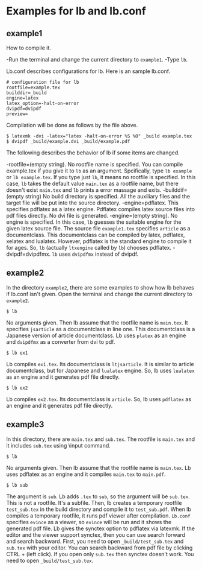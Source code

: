 # Examples for lb and lb.conf

## example1

How to compile it.

-Run the terminal and change the current directory to `example1`.
-Type `lb`.

Lb.conf describes configurations for lb.
Here is an sample lb.conf.

    # configuration file for lb
    rootfile=example.tex
    builddir=_build
    engine=latex
    latex_option=-halt-on-error
    dvipdf=dvipdf
    preview=

Compilation will be done as follows by the file above.

    $ latexmk -dvi -latex="latex -halt-on-error %S %O" _build example.tex
    $ dvipdf _build/example.dvi _build/example.pdf

The following describes the behavior of lb if some items are changed.

-rootfile=(empty string).
No rootfile name is specified.
You can compile example.tex if you give it to `lb` as an argument.
Spcifically, type `lb example` or `lb example.tex`.
If you type just `lb`, it means no rootfile is specified.
In this case, `lb` takes the default value `main.tex` as a rootfile name, but there doesn't exist `main.tex` and `lb` prints a error massage and exits.
-builddif=(empty string)
No build directory is specified.
All the auxiliary files and the target file will be put into the source directory.
-engine=pdflatex.
This specifies pdflatex as a latex engine.
Pdflatex compiles latex source files into pdf files directly.
No dvi file is generated.
-engine=(empty string).
No engine is specified.
In this case, `lb` guesses the suitable engine for the given latex source file.
The source file `example1.tex` specifies `article` as a documentclass.
This documentclass can be compiled by latex, pdflatex, xelatex and lualatex.
However, pdflatex is the standard engine to compile it for ages.
So, `lb` (actually `ltxengine` called by `lb`) chooses pdflatex.
-dvipdf=dvipdfmx.
`lb` uses `dvipdfmx` instead of dvipdf.

## example2

In the directory `example2`, there are some examples to show how lb behaves if lb.conf isn't given.
Open the terminal and change the current directory to `example2`.

    $ lb

No arguments given.
Then lb assume that the rootfile name is `main.tex`.
It specifies `jsarticle` as a documentclass in line one.
This documentclass is a Japanese version of article documentclass.
Lb uses `platex` as an engine and `dvipdfmx` as a converter from dvi to pdf.

    $ lb ex1

Lb compiles `ex1.tex`.
Its documentclass is `ltjsarticle`.
It is similar to article documentclass, but for Japanese and `lualatex` engine.
So, lb uses `lualatex` as an engine and it generates pdf file directly.

    $ lb ex2

Lb compiles `ex2.tex`.
Its documentclass is `article`.
So, lb uses `pdflatex` as an engine and it generates pdf file directly.

## example3

In this directory, there are `main.tex` and `sub.tex`.
The rootfile is `main.tex` and it includes `sub.tex` using \\input command.

    $ lb

No arguments given.
Then lb assume that the rootfile name is `main.tex`.
Lb uses pdflatex as an engine and it compiles `main.tex` to `main.pdf`.

    $ lb sub

The argument is `sub`.
Lb adds `.tex` to `sub`, so the argument will be `sub.tex`.
This is not a rootfile.
It's a subfile.
Then, lb creates a temporary rootfile `test_sub.tex` in the build directory and compile it to `test_sub.pdf`.
When lb compiles a temporary rootfile, it runs pdf viewer after compilation.
`Lb.conf` specifies `evince` as a viewer, so `evince` will be run and it shows the generated pdf file.
Lb gives the synctex option to pdflatex via latexmk.
If the editor and the viewer support synctex, then you can use search forward and search backward.
First, you need to open `_build/test_sub.tex` and `sub.tex` with your editor.
You can search backward from pdf file by clicking CTRL + (left click).
If you open only `sub.tex` then synctex doesn't work.
You need to open `_build/test_sub.tex`.


